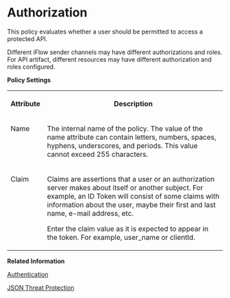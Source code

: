 <!-- loio6658409a114a4c038572276335bea8b9 -->

# Authorization

This policy evaluates whether a user should be permitted to access a protected API.

Different iFlow sender channels may have different authorizations and roles. For API artifact, different resources may have different authorization and roles configured.

**Policy Settings**


<table>
<tr>
<th valign="top">

Attribute

</th>
<th valign="top">

Description

</th>
</tr>
<tr>
<td valign="top">

Name

</td>
<td valign="top">

The internal name of the policy. The value of the name attribute can contain letters, numbers, spaces, hyphens, underscores, and periods. This value cannot exceed 255 characters.

</td>
</tr>
<tr>
<td valign="top">

Claim

</td>
<td valign="top">

Claims are assertions that a user or an authorization server makes about itself or another subject. For example, an ID Token will consist of some claims with information about the user, maybe their first and last name, e-mail address, etc.

Enter the claim value as it is expected to appear in the token. For example, user\_name or clientId.

</td>
</tr>
</table>

**Related Information**  


[Authentication](authentication-fa6eec4.md "Different API Proxies may have various authentication mechanisms. The authentication mechanisms that are currently supported are Basic authentication, Client Certificate, and oAuth.")

[JSON Threat Protection](json-threat-protection-c4991a6.md "Minimizes the risk posed by content-level attacks by enabling specific limits on various JSON structures, such as arrays and strings.")

